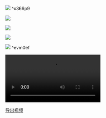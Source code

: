
![](file:///D:\work\实验结果\CT\批注%202021-12-30%20190107_nbzSZmBoAr.png) ^x366p9

![](D:\work\实验结果\CT\1_aQWQIyfoRC.png)

![](file:///D:\work\实验结果\CT\FdkRecon-ImageXY_400_V8RytpgOl0.png)

![](file:///D:\work\实验结果\CT\FdkRecon-ImageXZ_500_K_vAH-_iLq.png)

![](file:///D:\work\实验结果\CT\FdkRecon-ImageYZ_500_TcsXejWMvV.png) ^evm0ef

![](file:///D:\work\实验结果\CT\123_r21aiD0GfX.mp4)


[导出视频](file:///D:\work\实验结果\CT\123_meL6E8Redx.mkv)
